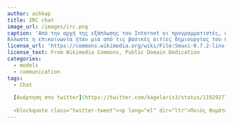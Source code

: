 ```yaml
---
author: achkap
title: IRC chat
image_url: /images/irc.png
caption: 'Από την αρχή της εξάπλωσης του Internet οι προγραμματιστές, αλλά και οι χρήστες έβλεπαν τον υπολογιστή ως ένα μέσο επικοινωνίας, καλύτερο από το τηλέφωνο και με περισσότερες δυνατότητες. 
Άλλωστε η επικοινωνία ήταν μια από τις βασικές αιτίες δημιουργίας του πρώτου είδους διαδικτύου (ARPANET).'
license_url: 'https://commons.wikimedia.org/wiki/File:Smuxi-0.7.2-linx-main-window.png'
license_text: From Wikimedia Commons, Public Domain Dedication
categories:
  - models
  - communication
tags:
  - Chat
  
  [Ανάρτηση στο twitter](https://twitter.com/kagelaris3/status/1192927744604196864?s=20)
  
  <blockquote class="twitter-tweet"><p lang="el" dir="ltr">Ποιός θυμάται το IRC??<a href="https://t.co/wFMKQ6Qiq3">https://t.co/wFMKQ6Qiq3</a><a href="https://twitter.com/hashtag/chat?src=hash&amp;ref_src=twsrc%5Etfw">#chat</a> <a href="https://twitter.com/hashtag/room?src=hash&amp;ref_src=twsrc%5Etfw">#room</a> <a href="https://twitter.com/hashtag/IRC?src=hash&amp;ref_src=twsrc%5Etfw">#IRC</a> <a href="https://twitter.com/hashtag/internet?src=hash&amp;ref_src=twsrc%5Etfw">#internet</a> <a href="https://t.co/5wi8T3Ti0a">pic.twitter.com/5wi8T3Ti0a</a></p>&mdash; kagelaris (@kagelaris3) <a href="https://twitter.com/kagelaris3/status/1192927744604196864?ref_src=twsrc%5Etfw">November 8, 2019</a></blockquote> <script async src="https://platform.twitter.com/widgets.js" charset="utf-8"></script> 
---
```

